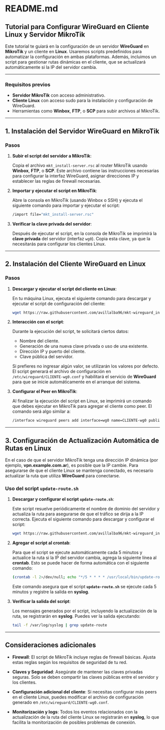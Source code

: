 # README.md

## Tutorial para Configurar WireGuard en Cliente Linux y Servidor MikroTik

Este tutorial te guiará en la configuración de un servidor **WireGuard** en **MikroTik** y un cliente en **Linux**. Usaremos scripts predefinidos para automatizar la configuración en ambas plataformas. Además, incluimos un script para gestionar rutas dinámicas en el cliente, que se actualizará automáticamente si la IP del servidor cambia.

---

### **Requisitos previos**

- **Servidor MikroTik** con acceso administrativo.
- **Cliente Linux** con acceso sudo para la instalación y configuración de WireGuard.
- Herramientas como **Winbox**, **FTP**, o **SCP** para subir archivos al MikroTik.

---

## 1. **Instalación del Servidor WireGuard en MikroTik**

### Pasos

1. **Subir el script del servidor a MikroTik**:

   Copia el archivo `mkt_install-server.rsc` al router MikroTik usando **Winbox**, **FTP**, o **SCP**. Este archivo contiene las instrucciones necesarias para configurar la interfaz WireGuard, asignar direcciones IP y establecer las reglas de firewall necesarias.

2. **Importar y ejecutar el script en MikroTik**:

   Abre la consola en MikroTik (usando Winbox o SSH) y ejecuta el siguiente comando para importar y ejecutar el script:

   ```bash
   /import file="mkt_install-server.rsc"
   ```

3. **Verificar la clave privada del servidor**:

   Después de ejecutar el script, en la consola de MikroTik se imprimirá la **clave privada** del servidor (interfaz `wg0`). Copia esta clave, ya que la necesitarás para configurar los clientes Linux.

---

## 2. **Instalación del Cliente WireGuard en Linux**

### Pasos

1. **Descargar y ejecutar el script del cliente en Linux**:

   En tu máquina Linux, ejecuta el siguiente comando para descargar y ejecutar el script de configuración del cliente:

   ```bash
   wget https://raw.githubusercontent.com/avillalba96/mkt-wireguard_init/refs/heads/main/linux_install-client.sh -O /tmp/linux_install-client.sh && chmod +x /tmp/linux_install-client.sh && /tmp/linux_install-client.sh
   ```

2. **Interacción con el script**:

   Durante la ejecución del script, te solicitará ciertos datos:

   - Nombre del cliente.
   - Generación de una nueva clave privada o uso de una existente.
   - Dirección IP y puerto del cliente.
   - Clave pública del servidor.

   Si prefieres no ingresar algún valor, se utilizarán los valores por defecto. El script generará el archivo de configuración en `/etc/wireguard/CLIENTE-wg0.conf` y habilitará el servicio de **WireGuard** para que se inicie automáticamente en el arranque del sistema.

3. **Configurar el Peer en MikroTik**:

   Al finalizar la ejecución del script en Linux, se imprimirá un comando que debes ejecutar en MikroTik para agregar el cliente como peer. El comando será algo similar a:

   ```bash
   /interface wireguard peers add interface=wg0 name=CLIENTE-wg0 public-key=<CLIENTE_PUBLIC_KEY> allowed-address=<CLIENTE_IP>/32 persistent-keepalive=25
   ```

---

## 3. **Configuración de Actualización Automática de Rutas en Linux**

En el caso de que el servidor MikroTik tenga una dirección IP dinámica (por ejemplo, **vpn.example.com.ar**), es posible que la IP cambie. Para asegurarse de que el cliente Linux se mantenga conectado, es necesario actualizar la ruta que utiliza **WireGuard** para conectarse.

### Uso del script `update-route.sh`

1. **Descargar y configurar el script `update-route.sh`**:

   Este script resuelve periódicamente el nombre de dominio del servidor y actualiza la ruta para asegurarse de que el tráfico se dirija a la IP correcta. Ejecuta el siguiente comando para descargar y configurar el script:

   ```bash
   wget https://raw.githubusercontent.com/avillalba96/mkt-wireguard_init/refs/heads/main/other/scripts/update-route.sh -O /usr/local/bin/update-route.sh && chmod +x /usr/local/bin/update-route.sh
   ```

2. **Agregar el script al crontab**:

   Para que el script se ejecute automáticamente cada 5 minutos y actualice la ruta si la IP del servidor cambia, agrega la siguiente línea al **crontab**. Esto se puede hacer de forma automática con el siguiente comando:

   ```bash
   (crontab -l 2>/dev/null; echo "*/5 * * * * /usr/local/bin/update-route.sh") | crontab -
   ```

   Este comando asegura que el script **`update-route.sh`** se ejecute cada 5 minutos y registre la salida en **syslog**.

3. **Verificar la salida del script**:

   Los mensajes generados por el script, incluyendo la actualización de la ruta, se registrarán en **syslog**. Puedes ver la salida ejecutando:

   ```bash
   tail -f /var/log/syslog | grep update-route
   ```

---

## **Consideraciones adicionales**

- **Firewall**: El script de MikroTik incluye reglas de firewall básicas. Ajusta estas reglas según los requisitos de seguridad de tu red.
  
- **Claves y Seguridad**: Asegúrate de mantener las claves privadas seguras. Solo se deben compartir las claves públicas entre el servidor y los clientes.

- **Configuración adicional del cliente**: Si necesitas configurar más peers en el cliente Linux, puedes modificar el archivo de configuración generado en `/etc/wireguard/CLIENTE-wg0.conf`.

- **Monitorización y logs**: Todos los eventos relacionados con la actualización de la ruta del cliente Linux se registrarán en **syslog**, lo que facilita la monitorización de posibles problemas de conexión.
